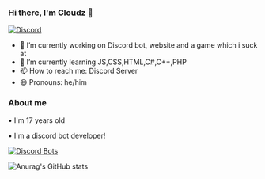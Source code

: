 ### Hi there, I'm Cloudz 👋

[![Discord](https://img.shields.io/discord/805908304161275984?color=%23add8e6&label=Support%20Server&logo=Discord&style=for-the-badge)](https://discord.gg/nWPc3PYhcb)


- 🔭 I’m currently working on Discord bot, website and a game which i suck at
- 🌱 I’m currently learning JS,CSS,HTML,C#,C++,PHP
- 📫 How to reach me: Discord Server
- 😄 Pronouns: he/him


### About me
• I'm 17 years old

• I'm a discord bot developer!

[![Discord Bots](https://top.gg/api/widget/801877469107847240.svg)](https://top.gg/bot/801877469107847240)

![Anurag's GitHub stats](https://github-readme-stats.vercel.app/api?username=Pollenz&count_private=true&theme=tokyonight)

